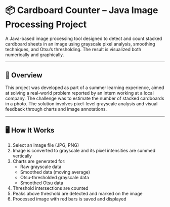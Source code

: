 # 📦 Cardboard Counter – Java Image Processing Project

A Java-based image processing tool designed to detect and count stacked cardboard sheets in an image using grayscale pixel analysis, smoothing techniques, and Otsu’s thresholding. The result is visualized both numerically and graphically.

---

## 📌 Overview

This project was developed as part of a summer learning experience, aimed at solving a real-world problem reported by an intern working at a local company. The challenge was to estimate the number of stacked cardboards in a photo. The solution involves pixel-level grayscale analysis and visual feedback through charts and image annotations.

---

## 🖥️ How It Works

1. Select an image file (JPG, PNG)
2. Image is converted to grayscale and its pixel intensities are summed vertically
3. Charts are generated for:
   - Raw grayscale data
   - Smoothed data (moving average)
   - Otsu-thresholded grayscale data
   - Smoothed Otsu data
4. Threshold intersections are counted
5. Peaks above threshold are detected and marked on the image
6. Processed image with red bars is saved and displayed
